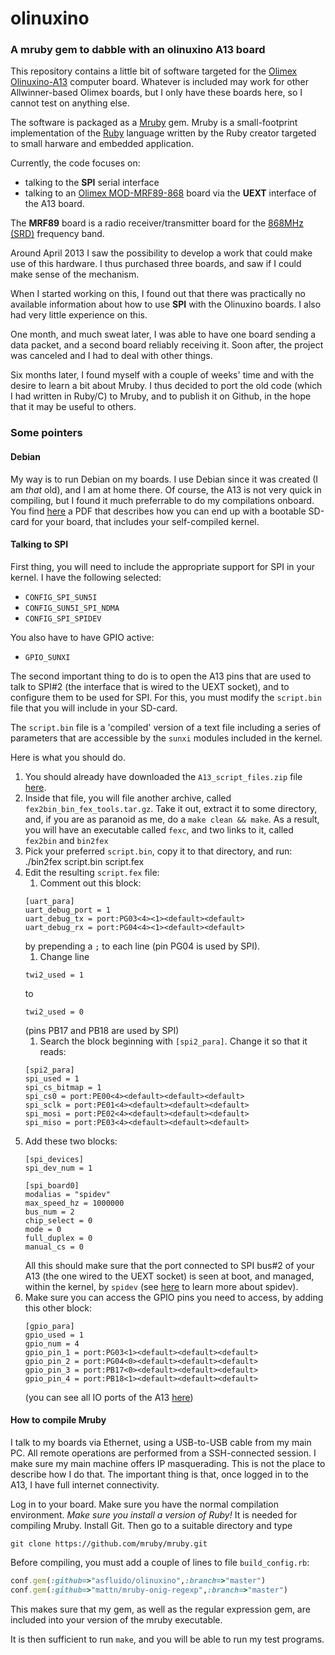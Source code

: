 # olinuxino

### A mruby gem to dabble with an olinuxino A13 board

This repository contains a little bit of software targeted for the 
[Olimex Olinuxino-A13](https://www.olimex.com/Products/OLinuXino/A13/A13-OLinuXino)
computer board. Whatever is included may work for other
Allwinner-based Olimex boards, but I only have these boards here, so I
cannot test on anything else.

The software is packaged as a [Mruby](https://github.com/mruby/mruby)
gem. Mruby is a small-footprint implementation of the
[Ruby](http://www.ruby-lang.org) language written by the Ruby creator
targeted to small harware and embedded application.

Currently, the code focuses on:

* talking to the **SPI** serial interface
* talking to an
  [Olimex MOD-MRF89-868](https://www.olimex.com/Products/Modules/RF/MOD-MRF89-868/)
  board via the **UEXT** interface of the A13 board.

The **MRF89** board is a radio receiver/transmitter board for the
[868MHz (SRD)](http://en.wikipedia.org/wiki/Short_Range_Devices)
frequency band.

Around April 2013 I saw the possibility to develop a work that could
make use of this hardware. I thus purchased three boards, and saw if I
could make sense of the mechanism.

When I started working on this, I found out that there was practically
no available information about how to use **SPI** with the Olinuxino
boards. I also had very little experience on this.

One month, and much sweat later, I was able to have one board sending
a data packet, and a second board reliably receiving it. Soon after,
the project was canceled and I had to deal with other things.

Six months later, I found myself with a couple of weeks' time and with
the desire to learn a bit about Mruby. I thus decided to port the old
code (which I had written in Ruby/C) to Mruby, and to publish it on
Github, in the hope that it may be useful to others.

### Some pointers

#### Debian

My way is to run Debian on my boards. I use Debian since it was
created (I am *that* old), and I am at home there. Of course, the A13
is not very quick in compiling, but I found it much preferrable to
do my compilations onboard. You find
[here](https://github.com/OLIMEX/OLINUXINO/blob/master/SOFTWARE/A13/olinuxino-debian.pdf)
a PDF that describes how you can end up with a bootable SD-card for
your board, that includes your self-compiled kernel. 

#### Talking to **SPI**

First thing, you will need to include the appropriate support for SPI
in your kernel. I have the following selected:

* `CONFIG_SPI_SUN5I`
* `CONFIG_SUN5I_SPI_NDMA`
* `CONFIG_SPI_SPIDEV`

You also have to have GPIO active:

* `GPIO_SUNXI`

The second important thing to do is to open the A13 pins that are used
to talk to SPI#2 (the interface that is wired to the UEXT socket), and
to configure them to be used for SPI. For this, you must modify the
`script.bin` file that you will include in your SD-card. 

The `script.bin` file is a 'compiled' version of a text file including
a series of parameters that are accessible by the `sunxi` modules
included in the kernel.

Here is what you should do.

1. You should already have downloaded the `A13_script_files.zip` file
   [here](https://docs.google.com/file/d/0B-bAEPML8fwlNElERXRUZURTTUU/).
1. Inside that file, you will file another archive, called
   `fex2bin_bin_fex_tools.tar.gz`. Take it out, extract it to some
   directory, and, if you are as paranoid as me, do a `make clean &&
   make`. As a result, you will have an executable called `fexc`, and
   two links to it, called `fex2bin` and `bin2fex`
1. Pick your preferred `script.bin`, copy it to that directory, and
   run:
		./bin2fex script.bin script.fex	
1. Edit the resulting `script.fex` file:
   1. Comment out this block:
	 ```
	 [uart_para]
	 uart_debug_port = 1
	 uart_debug_tx = port:PG03<4><1><default><default>
	 uart_debug_rx = port:PG04<4><1><default><default>
	 ```
	 by prepending a `;` to each line (pin PG04 is used by SPI).
   1. Change line
	 ```
	 twi2_used = 1
	 ```
	 to
	 ```
	 twi2_used = 0
	 ```
	 (pins PB17 and PB18 are used by SPI)
   1. Search the block beginning with `[spi2_para]`. Change it so that
	 it reads:
	 ```
	 [spi2_para]
	 spi_used = 1
	 spi_cs_bitmap = 1
	 spi_cs0 = port:PE00<4><default><default><default>
	 spi_sclk = port:PE01<4><default><default><default>
	 spi_mosi = port:PE02<4><default><default><default>
	 spi_miso = port:PE03<4><default><default><default>
	 ```
  1. Add these two blocks:
	 ```
	 [spi_devices]
	 spi_dev_num = 1
	 
	 [spi_board0]
	 modalias = "spidev"
	 max_speed_hz = 1000000
	 bus_num = 2
	 chip_select = 0
	 mode = 0
	 full_duplex = 0
	 manual_cs = 0
	 ```
	 All this should make sure that the port connected to SPI bus#2 of
	 your A13 (the one wired to the UEXT socket) is seen at boot, and
	 managed, within the kernel, by `spidev` (see
	 [here](https://www.kernel.org/doc/Documentation/spi/spidev) to
	 learn more about spidev).
  1. Make sure you can access the GPIO pins you need to access, by
     adding this other block:
	 ```
	 [gpio_para]
	 gpio_used = 1
	 gpio_num = 4
	 gpio_pin_1 = port:PG03<1><default><default><default>
	 gpio_pin_2 = port:PG04<0><default><default><default>
	 gpio_pin_3 = port:PB17<0><default><default><default>
	 gpio_pin_4 = port:PB18<1><default><default><default>
	 ```
	 (you can see all IO ports of the A13 [here](http://linux-sunxi.org/A13/PIO))

#### How to compile Mruby


I talk to my boards via Ethernet, using a USB-to-USB cable from my
main PC. All remote operations are performed from a SSH-connected
session. I make sure my main machine offers IP masquerading. This is
not the place to describe how I do that. The important thing is that,
once logged in to the A13, I have full internet connectivity.

Log in to your board. Make sure you have the normal compilation
environment. *Make sure you install a version of Ruby!* It is needed
for compiling Mruby. Install Git. Then go to a suitable directory and
type

	git clone https://github.com/mruby/mruby.git

Before compiling, you must add a couple of lines to file
`build_config.rb`:

```ruby
conf.gem(:github=>"asfluido/olinuxino",:branch=>"master")
conf.gem(:github=>"mattn/mruby-onig-regexp",:branch=>"master")
```

This makes sure that my gem, as well as the regular expression gem,
are included into your version of the mruby executable.

It is then sufficient to run `make`, and you will be able to run my
test programs.
